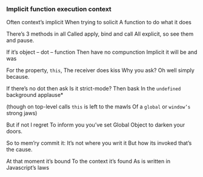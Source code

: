 ### Implicit function execution context

Often context’s implicit
When trying to solicit
A function to do what it does

There’s 3 methods in all
Called apply, bind and call
All explicit, so see them and pause.

If it’s object – dot – function
Then have no compunction
Implicit it will be and was

For the property, `this`,
The receiver does kiss
Why you ask? Oh well simply because.

If there’s no dot then ask
Is it strict-mode? Then bask
In the `undefined` background applause*

(though on top-level calls
`this` is left to the mawls
Of a `global` or `window’s ` strong jaws)

But if not I regret
To inform you you’ve set
Global Object to darken your doors.

So to mem’ry commit it:
It’s not where you writ it
But how its invoked that’s the cause.

At that moment it’s bound
To the context it’s found
As is written in Javascript’s laws
